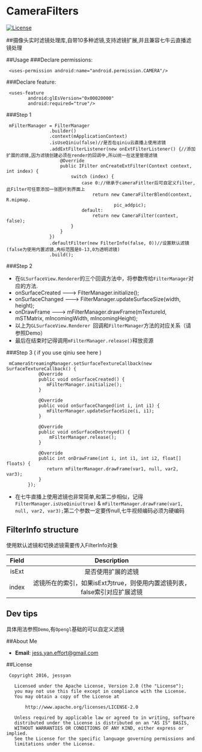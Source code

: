 # CameraFilters
[![License](http://img.shields.io/badge/License-Apache%202.0-blue.svg?style=flat-square)](http://www.apache.org/licenses/LICENSE-2.0)

##摄像头实时滤镜处理库,自带10多种滤镜,支持滤镜扩展,并且兼容七牛云直播滤镜处理

##Usage
###Declare permissions:
```
 <uses-permission android:name="android.permission.CAMERA"/>
```
###Declare feature:
```
 <uses-feature 
        android:glEsVersion="0x00020000"
        android:required="true"/>
```
###Step 1
``` 
 mFilterManager = FilterManager
                .builder() 
                .context(mApplicationContext)
                .isUseQiniu(false)//是否在qiniu云直播上使用滤镜
                .addExtFilterListener(new onExtFilterListener() {//添加扩展的滤镜,因为滤镜创建必须在render的回调中,所以统一在这里管理滤镜
                    @Override
                    public IFilter onCreateExtFilter(Context context, int index) {
                        switch (index) {
                            case 0://继承于cameraFitlter后可自定义filter,此Filter可任意添加一张图片到界面上
                                return new CameraFilterBlend(context, R.mipmap.
                                        pic_addpic);
                            default:
                                return new CameraFilter(context, false);
                        }
                    }
                })
                .defaultFilter(new FilterInfo(false, 0))//设置默认滤镜(false为使用内置滤镜,角标范围是0-13,0为透明滤镜)
                .build();
```
###Step 2
* 在``GLSurfaceView.Renderer``的三个回调方法中，将参数传给``FilterManager``对应的方法.
* onSurfaceCreated ---> FilterManager.initialize();
* onSurfaceChanged ---> FilterManager.updateSurfaceSize(width, height);
* onDrawFrame ---> mFilterManager.drawFrame(mTextureId, mSTMatrix, mIncomingWidth, mIncomingHeight);
* 以上为``GLSurfaceView.Renderer ``回调和``FilterManager``方法的对应关系（请参照Demo）
* 最后在结束时记得调用``mFilterManager.release()``释放资源 

###Step 3 ( if you use qiniu see here )
```
 mCameraStreamingManager.setSurfaceTextureCallback(new SurfaceTextureCallback() {
            @Override
            public void onSurfaceCreated() {
               mFilterManager.initialize();
            }

            @Override
            public void onSurfaceChanged(int i, int i1) {
               mFilterManager.updateSurfaceSize(i, i1);
            }

            @Override
            public void onSurfaceDestroyed() {
                mFilterManager.release();
            }

            @Override
            public int onDrawFrame(int i, int i1, int i2, float[] floats) {
               return mFilterManager.drawFrame(var1, null, var2, var3);
            }
        });

```
* 在七牛直播上使用滤镜也非常简单,和第二步相似，记得``FilterManager.isUseQiniu(true)`` & ``mFilterManager.drawFrame(var1, null, var2, var3);``第二个参数一定要传null,七牛视频编码必须为硬编码

## FilterInfo structure
使用默认滤镜和切换滤镜需要传入FilterInfo对象 

Field      | Description
:---------:|:---------:
 isExt     |是否使用扩展的滤镜
 index     |滤镜所在的索引，如果isExt为true，则使用内置滤镜列表，false索引对应扩展滤镜
 
## Dev tips
具体用法参照``Demo``,有``Opengl``基础的可以自定义滤镜


##About Me
* **Email**: jess.yan.effort@gmail.com   

##License
```
 Copyright 2016, jessyan          
  
   Licensed under the Apache License, Version 2.0 (the "License");  
   you may not use this file except in compliance with the License.
   You may obtain a copy of the License at

       http://www.apache.org/licenses/LICENSE-2.0

   Unless required by applicable law or agreed to in writing, software
   distributed under the License is distributed on an "AS IS" BASIS,
   WITHOUT WARRANTIES OR CONDITIONS OF ANY KIND, either express or implied.
   See the License for the specific language governing permissions and
   limitations under the License.
```
